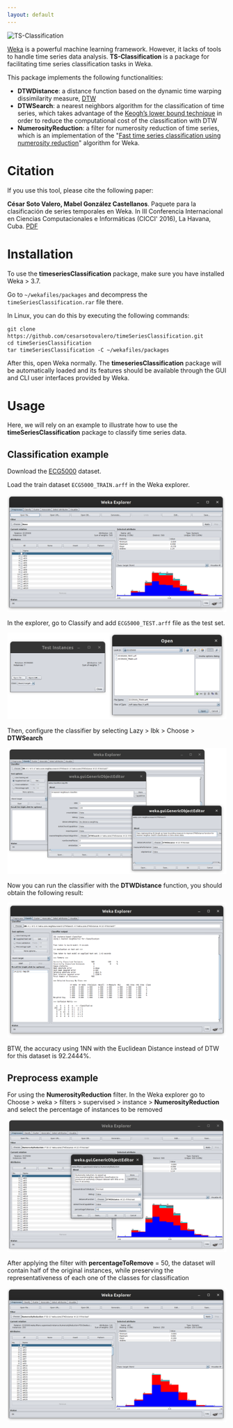 ```yaml
---
layout: default
---
```


<img src="https://cesarsotovalero.github.io/img/logos/TS-Classification_logo.svg" height="100px"  alt="TS-Classification"/>

[Weka](https://www.cs.waikato.ac.nz/ml/weka) is a powerful machine learning framework. However, it lacks of tools to handle time series data analysis. **TS-Classification** is a package for facilitating time series classification tasks in Weka. 

This package implements the following functionalities: 

- **DTWDistance**: a distance function based on the dynamic time warping dissimilarity measure, [DTW](https://en.wikipedia.org/wiki/Dynamic_time_warping) 
- **DTWSearch**: a nearest neighbors algorithm for the classification of time series, which takes advantage of the [Keogh’s lower bound technique](https://www.cs.ucr.edu/~eamonn/LB_Keogh.htm) in order to reduce the computational cost of the classification with DTW
- **NumerosityReduction**: a filter for numerosity reduction of time series, which is an implementation of the "[Fast time series classification using numerosity reduction](https://dl.acm.org/doi/10.1145/1143844.1143974)" algorithm for Weka.


# Citation

If you use this tool, please cite the following paper:


**César Soto Valero, Mabel González Castellanos**. Paquete para la clasificación de series temporales en Weka. In III Conferencia Internacional en Ciencias Computacionales e Informáticas (CICCI' 2016), La Havana, Cuba. [PDF](https://www.researchgate.net/publication/290379731_Paquete_para_la_clasificacion_de_series_temporales_en_Weka)


# Installation 

To use the **timeseriesClassification** package, make sure you have installed Weka > 3.7.

Go to `~/wekafiles/packages` and decompress the `timeSeriesClassification.rar` file there. 

In Linux, you can do this by executing the following commands:

```
git clone https://github.com/cesarsotovalero/timeSeriesClassification.git
cd timeSeriesClassification
tar timeSeriesClassification -C ~/wekafiles/packages  
```

After this, open Weka normally. The **timeseriesClassification** package will be automatically loaded and its features should be available through the GUI and CLI user interfaces provided by Weka.

# Usage

Here, we will rely on an example to illustrate how to use the **timeSeriesClassification** package to classify time series data. 

## Classification example

Download the [ECG5000](http://www.timeseriesclassification.com/description.php?Dataset=ECG5000) dataset.

Load the train dataset `ECG5000_TRAIN.arff` in the Weka explorer.

![Weka Explorer](https://github.com/cesarsotovalero/cesarsotovalero.github.io/blob/master/img/posts/time_series_classification/weka_explorer.png)

In the explorer, go to Classify and add `ECG5000_TEST.arff` file as the test set.

![Add Test Set](https://github.com/cesarsotovalero/cesarsotovalero.github.io/blob/master/img/posts/time_series_classification/weka_test.png)

Then, configure the classifier by selecting Lazy > Ibk > Choose > **DTWSearch**

![DTWSearch](https://github.com/cesarsotovalero/cesarsotovalero.github.io/blob/master/img/posts/time_series_classification/weka_dtw.png)

Now you can run the classifier with the **DTWDistance** function, you should obtain the following result:

![DTWSearch Results](https://github.com/cesarsotovalero/cesarsotovalero.github.io/blob/master/img/posts/time_series_classification/weka_dtw_result.png)

BTW, the accuracy using 1NN with the Euclidean Distance instead of DTW for this dataset is 92.2444%.

## Preprocess example

For using the **NumerosityReduction** filter. In the Weka explorer go to Choose > weka > filters > supervised >
instance > **NumerosityReduction** and select the percentage of instances to be removed

![Weka Preprocess](https://github.com/cesarsotovalero/cesarsotovalero.github.io/blob/master/img/posts/time_series_classification/weka_preprocess.png)

After applying the filter with **percentageToRemove** = 50, the dataset will contain half of the original instances, while preserving the representativeness of each one of the classes for classification

![Weka Preprocess](https://github.com/cesarsotovalero/cesarsotovalero.github.io/blob/master/img/posts/time_series_classification/weka_reduced.png)
